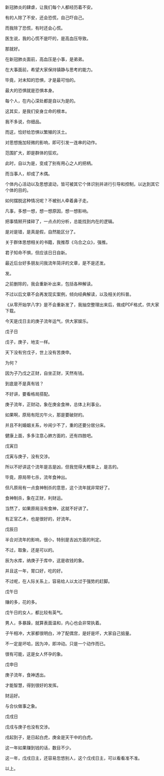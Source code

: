 新冠肺炎的肆虐，让我们每个人都经历着不安。

有的人除了不安，还会恐慌，自己吓自己。

而我除了恐慌，有时还会心慌。

医生说，我的心慌不是吓的，是高血压导致。

那就好。

在新冠肺炎面前，高血压是小事，是弟弟。

在大事面前，希望大家保持镇静与思考的能力。

毕竟，对未知的恐惧，才是最可怕的。

最大的恐惧就是恐惧本身。

每个人，在内心深处都是自以为是的。

这其实，是我们安身立命的根本。

我不多说，你细品。

而这，恰好给恐惧以繁殖的沃土。

对思想施加轻微的影响，即可引发一连串的动作。

范围扩大，即是群体的狂欢。

此时，自以为是，变成了别有用心之人的把柄。

而当事人，却成了木偶。

个体内心活动以及思想波动，皆可被其它个体识别并进行引导和控制，以达到其它个体的目的。

如何摆脱这种情况呢？不被别人牵着鼻子走。

凡事，多想一想，想一想原因，想一想影响。

把事情掰开揉碎了，一点点的分析，总能找到内在的逻辑。

是对是错，是真是假，自然能区分了。

关于群体思想相关的书籍，我推荐《乌合之众》，强推。

君子知命不惧，但应该日日自新。

最近后台好多朋友问我流年简评的文章，是不是还发。

发。

之前删除的，我会重新补出来，包括各种解读。

不过以后文章不会再发现实案例，倾向经典解读，以及相关的科普。

《从零开始学八字》是不会重新发了，我抽空整理出来后，做成PDF格式，供大家下载。

今天是戊日主的庚子流年运气，供大家娱乐。

戊子日

戊子，庚子，地支一样。

天下没有穷戊子，世上没有苦庚申。

为何？

因为子乃戊之正财，自坐正财，天然有钱。

到底是不是真有钱？

不好讲，要看格局搭配。

庚子流年，正财动，象在庚金食神，总体上利事业。

如果啊，原局有阳刃午火，那是要破财的。

并且不利婚姻关系，吵闹少不了，重的还要分居分床。

健康上面，多多注意心肺方面的，还有四肢吧。

戊寅日

戊寅与庚子，没有交涉。

所以不好讲这个流年是吉是凶，但我觉得大概率上，是吉的。

毕竟，原局带七杀，流年食神出。

但凡原局有一点食神制杀的意思，这个流年就非常好了。

食神制杀，象在正财，利财运。

当然了，如果原局没有食神，这就不好讲了。

有正官乙木，也是很好的，好流年。

戊辰日

半合对流年的影响，很小，特别是吉凶方面的判定。

不过，取象，还是可以的。

辰为水库，纳庚子于库中，这是收钱的象。

并且这一年，胃口好，吃的好。

不过呢，在人际关系上，容易给人以太过于强势的赶脚。

戊午日

赚的多，花的多。

戊午日的女人，都比较有英气。

男人，多暴躁，就算表面温和，内心也会非常执着。

子午相冲，大家都很明白，冲了配偶宫，是好是坏，大家自己掂量。

不一定是坏哈，因为冲，即冲动。只是一个动作而已。

很有可能，这是女人怀孕的象。

戊申日

庚子流年，食神透出。

才能智慧，得到很好的发挥。

财运好。

与合伙做事之象。

戊戌日

戊戌与庚子也没有交涉。

戌起到子，是日起白虎，庚金是天干中的白虎。

这一年如果赚到钱的话，数目不少。

这一年，戊戌日主，还容易忽悠别人，这个戊戌日主，可以看看准不准。

以上。

